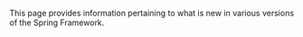 This page provides information pertaining to what is new in various versions of the Spring Framework.